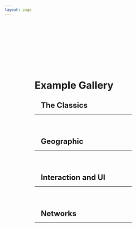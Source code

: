 ```yaml
---
layout: page
---
```


<script setup>
  //import card from '../vue_components/card.vue'
  import multiView from '../vue_components/multiView.vue'
  import {scatterplot3D } from '../anu-examples/ScatterPlots/Scatterplot3D';
  import { barchart3D } from '../anu-examples/BarCharts/barchart3d';
  import { linechart3D } from '../anu-examples/LineCharts/linechart3D';
  import { scatterplot2D } from '../anu-examples/ScatterPlots/Scatterplot2D';
  import { barchart2d } from '../anu-examples/BarCharts/barchart2d.js'
  import { linechart2D } from '../anu-examples/LineCharts/linechart2D';
  import { textureMap } from '../anu-examples/Geographic/Texture_Map';
  import { textureGlobe } from '../anu-examples/Geographic/Texture_Globe';
  import { layout } from '../anu-examples/Layouts/layout';
  import { meshMap } from '../anu-examples/Geographic/Mesh_Map';
  import { facetPosition } from '../anu-examples/Interactions/FacetPosition';
  import { hover } from '../anu-examples/Interactions/Hover';
  import { details } from '../anu-examples/Interactions/Details';
  import { nodelink3d } from '../anu-examples/Networks/NodeLink3D';
</script>

<multiView>

<div class='container'>
<h1>Example Gallery</h1>

<div class='section'>
    <h2>The Classics</h2>
<hr>
<div class="cards">

<card title="3D Scatter Plot" :example="scatterplot3D" link="/anu/examples/scatter_plot_3D"></card>

<card title="3D Bar Chart" :example="barchart3D" link="/anu/examples/bar_chart_3D"></card>

<card title="3D Line Chart" :example="linechart3D" link="/anu/examples/line_chart_3D"></card>

<card title="2D Scatter Plot" :example="scatterplot2D" link="/anu/examples/scatter_plot_2D"></card>

<card title="2D Bar Chart" :example="barchart2d" link="/anu/examples/bar_chart_2D"></card>

<card title="2D Line Chart" :example="linechart2D" link="/anu/examples/line_chart_2D"></card>

</div>
</div>

<div class='section'>
    <h2>Geographic</h2>
<hr>
<div class="cards">

<card title="Texture Map" :example="textureMap" link="/anu/examples/texture_map"></card>

<card title="Texture Globe" :example="textureGlobe" link="/anu/examples/texture_globe"></card>

<card title="Mesh Map" :example="meshMap" link="/anu/examples/mesh_map"></card>

</div>
</div>

<div class='section'>
    <h2>Interaction and UI</h2>
<hr>
<div class="cards">

<card title="Pointer Hover" :example="hover" link="/anu/examples/hover"></card>

<card title="Details On Demand" :example="details" link="/anu/examples/details"></card>

<card title="Facet and Position" :example="facetPosition" link="/anu/examples/facet_position"></card>

<card title="Layouts" :example="layout" link="/anu/examples/layout"></card>

</div>
</div>

<div class='section'>
    <h2>Networks</h2>
<hr>
<div class="cards">

<card title="Node Link 3D" :example="nodelink3d" link="/anu/examples/node_link_3d"></card>

</div>
</div>

</div>

</multiView>


<style>
h1,
h2,
h3,
h4 {
    margin: 0.1rem 0;
}

h1 {
    font-size: 2rem;
}

h2 {
    font-size: 1.5rem;
    padding-left: 20px;
}

h3 {
    font-size: 1.2rem;
    padding-left: 40px;
}

h4 {
    font-size: 1rem;
    font-style: italic;
    padding-left: 60px;
}

.container {
    margin-top: 5vh;
    margin-left: 10vw;
    margin-right: 10vw;
    
}

.section {
    margin-top: 30px; 
}

 .cards {
    display: flex;
    flex-wrap: wrap;
    align-items: flex-start;
    justify-content: center;
    flex-direction: row;
    margin-top: 10px;
  }
  .cards canvas {
    margin: 5px;
    border: 1px solid #000;
    box-shadow: 3px 3px 8px 0px rgba(0,0,0,0.3); 
    width: 10em;
    height: 10em;
  }

  .cards span {
    font-size: 1em;
  }


</style>

